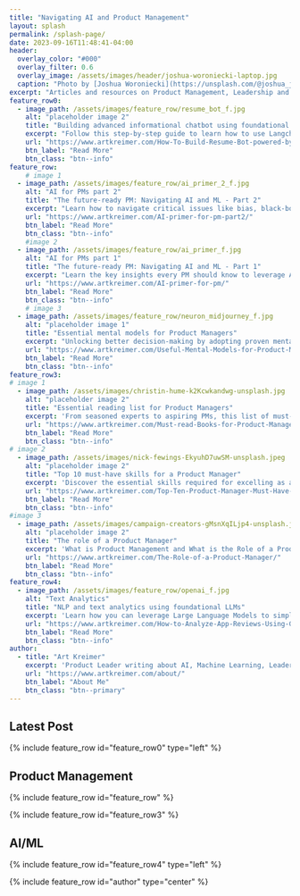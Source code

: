 ```yaml
---
title: "Navigating AI and Product Management"
layout: splash
permalink: /splash-page/
date: 2023-09-16T11:48:41-04:00
header:
  overlay_color: "#000"
  overlay_filter: 0.6
  overlay_image: /assets/images/header/joshua-woroniecki-laptop.jpg
  caption: "Photo by [Joshua Woroniecki](https://unsplash.com/@joshua_j_woroniecki?utm_source=unsplash&utm_medium=referral&utm_content=creditCopyText) on [**Unsplash**](https://unsplash.com/photos/lzh3hPtJz9c?utm_source=unsplash&utm_medium=referral&utm_content=creditCopyText)"
excerpt: "Articles and resources on Product Management, Leadership and Artificial Intelligence"
feature_row0:
  - image_path: /assets/images/feature_row/resume_bot_f.jpg
    alt: "placeholder image 2"
    title: "Building advanced informational chatbot using foundational LLM and Retrieval Augmented Generation (RAG)"
    excerpt: "Follow this step-by-step guide to learn how to use Langchain, Vector DB, GPT-3.5, and Streamlit to create an advanced informational chatbot."
    url: "https://www.artkreimer.com/How-To-Build-Resume-Bot-powered-by-llm/"
    btn_label: "Read More"
    btn_class: "btn--info"
feature_row:
    # image 1
  - image_path: /assets/images/feature_row/ai_primer_2_f.jpg
    alt: "AI for PMs part 2"
    title: "The future-ready PM: Navigating AI and ML - Part 2"
    excerpt: "Learn how to navigate critical issues like bias, black-box algorithms, and data security, while setting up for ongoing success through continuous evaluation."
    url: "https://www.artkreimer.com/AI-primer-for-pm-part2/"
    btn_label: "Read More"
    btn_class: "btn--info"
    #image 2
  - image_path: /assets/images/feature_row/ai_primer_f.jpg
    alt: "AI for PMs part 1"
    title: "The future-ready PM: Navigating AI and ML - Part 1"
    excerpt: "Learn the key insights every PM should know to leverage Artificial Intelligence and Machine Learning for gaining a competitive edge in product development."
    url: "https://www.artkreimer.com/AI-primer-for-pm/"
    btn_label: "Read More"
    btn_class: "btn--info"
    # image 3
  - image_path: /assets/images/feature_row/neuron_midjourney_f.jpg
    alt: "placeholder image 1"
    title: "Essential mental models for Product Managers"
    excerpt: "Unlocking better decision-making by adopting proven mental models. This guide unpacks the top mental frameworks that every Product Manager should know for making smarter decisions."
    url: "https://www.artkreimer.com/Useful-Mental-Models-for-Product-Managers/"
    btn_label: "Read More"
    btn_class: "btn--info"
feature_row3:
# image 1
  - image_path: /assets/images/christin-hume-k2Kcwkandwg-unsplash.jpg
    alt: "placeholder image 2"
    title: "Essential reading list for Product Managers"
    excerpt: 'From seasoned experts to aspiring PMs, this list of must-read books covers all the bases. Discover the reads that will sharpen your skills and mindset.'
    url: "https://www.artkreimer.com/Must-read-Books-for-Product-Managers/"https://www.artkreimer.com/Must-read-Books-for-Product-Managers/
    btn_label: "Read More"
    btn_class: "btn--info"
# image 2
  - image_path: /assets/images/nick-fewings-EkyuhD7uwSM-unsplash.jpeg
    alt: "placeholder image 2"
    title: "Top 10 must-have skills for a Product Manager"
    excerpt: 'Discover the essential skills required for excelling as a Product Manager across various organizations.'
    url: "https://www.artkreimer.com/Top-Ten-Product-Manager-Must-Have-Skills/"
    btn_label: "Read More"
    btn_class: "btn--info"
#image 3
  - image_path: /assets/images/campaign-creators-gMsnXqILjp4-unsplash.jpeg
    alt: "placeholder image 2"
    title: "The role of a Product Manager"
    excerpt: 'What is Product Management and What is the Role of a Product Manager?'
    url: "https://www.artkreimer.com/The-Role-of-a-Product-Manager/"
    btn_label: "Read More"
    btn_class: "btn--info"
feature_row4:
  - image_path: /assets/images/feature_row/openai_f.jpg
    alt: "Text Analytics"
    title: "NLP and text analytics using foundational LLMs"
    excerpt: 'Learn how you can leverage Large Language Models to simplify sentiment analysis, emotion detection, and topic extraction.'
    url: "https://www.artkreimer.com/How-to-Analyze-App-Reviews-Using-GPT/"
    btn_label: "Read More"
    btn_class: "btn--info"
author: 
  - title: "Art Kreimer"
    excerpt: 'Product Leader writing about AI, Machine Learning, Leadership and Product Management.'
    url: "https://www.artkreimer.com/about/"
    btn_label: "About Me"
    btn_class: "btn--primary"
---
```


<!-- {% include feature_row id="intro" type="center" %} -->


## Latest Post

{% include feature_row id="feature_row0" type="left"  %}

## Product Management
{% include feature_row id="feature_row" %}

{% include feature_row id="feature_row3" %}


## AI/ML
{% include feature_row id="feature_row4" type="left" %}


{% include feature_row id="author" type="center" %}
